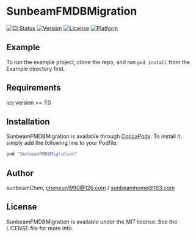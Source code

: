 # SunbeamFMDBMigration

[![CI Status](http://img.shields.io/travis/sunbeamChen/SunbeamFMDBMigration.svg?style=flat)](https://travis-ci.org/sunbeamChen/SunbeamFMDBMigration)
[![Version](https://img.shields.io/cocoapods/v/SunbeamFMDBMigration.svg?style=flat)](http://cocoapods.org/pods/SunbeamFMDBMigration)
[![License](https://img.shields.io/cocoapods/l/SunbeamFMDBMigration.svg?style=flat)](http://cocoapods.org/pods/SunbeamFMDBMigration)
[![Platform](https://img.shields.io/cocoapods/p/SunbeamFMDBMigration.svg?style=flat)](http://cocoapods.org/pods/SunbeamFMDBMigration)

## Example

To run the example project, clone the repo, and run `pod install` from the Example directory first.

## Requirements

ios version >= 7.0

## Installation

SunbeamFMDBMigration is available through [CocoaPods](http://cocoapods.org). To install
it, simply add the following line to your Podfile:

```ruby
pod "SunbeamFMDBMigration"
```

## Author

sunbeamChen, chenxun1990@126.com / sunbeamhome@163.com

## License

SunbeamFMDBMigration is available under the MIT license. See the LICENSE file for more info.
